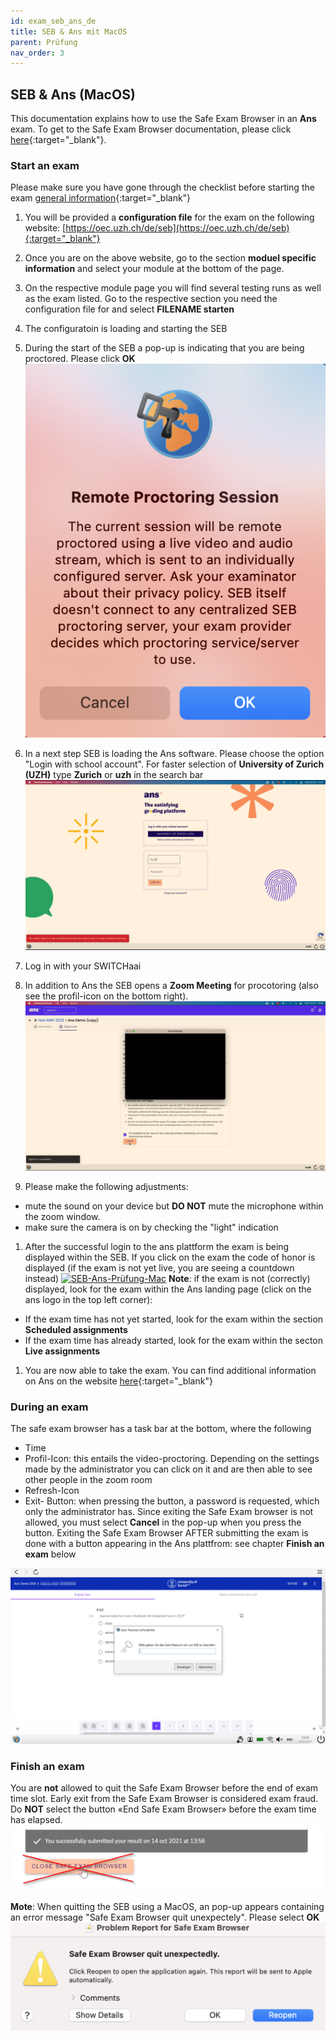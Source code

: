 ```yaml
---
id: exam_seb_ans_de
title: SEB & Ans mit MacOS
parent: Prüfung
nav_order: 3
---
```


## SEB & Ans (MacOS)

This documentation explains how to use the Safe Exam Browser in an **Ans** exam. To get to the Safe Exam Browser documentation, please click [here](https://uzh-oec.github.io/seb/exam_seb_ans_de.html){:target="_blank"}. 

### Start an exam
Please make sure you have gone through the checklist before starting the exam [general information](https://uzh-oec.github.io/seb-en/exam_general_de.html){:target="_blank"}

1. You will be provided a **configuration file** for the exam on the following website: [https://oec.uzh.ch/de/seb](https://oec.uzh.ch/de/seb){:target="_blank"}

1. Once you are on the above website, go to the section **moduel specific information** and select your module at the bottom of the page.

1. On the respective module page you will find several testing runs as well as the exam listed. Go to the respective section you need the configuration file for and select **FILENAME starten** 

1. The configuratoin is loading and starting the SEB

1. During the start of the SEB a pop-up is indicating that you are being proctored. Please click **OK**       
[![SEB-Ans-start-Mac](assets/SEB_Ans_remoteproctoring_mac.png)](assets/SEB_Ans_remoteproctoring_mac.png)

1. In a next step SEB is loading the Ans software. Please choose the option "Login with school account". For faster selection of **University of Zurich (UZH)** type **Zurich** or **uzh** in the search bar
[![SEB-Ans-login-Mac](assets/SEB_Ans_login_mac.png)](assets/SEB_Ans_login_mac.png)

1. Log in with your SWITCHaai

1. In addition to Ans the SEB opens a **Zoom Meeting** for procotoring (also see the profil-icon on the bottom right). 
[![SEB-Ans-Zoom-Mac](assets/SEB_Ans_Zoom_mac.png)](assets/SEB_Ans_Zoom_mac.png)

1. Please make the following adjustments:
* mute the sound on your device but **DO NOT** mute the microphone within the zoom window.
* make sure the camera is on by checking the "light" indication

1. After the successful login to the ans plattform the exam is being displayed within the SEB. If you click on the exam the code of honor is displayed (if the exam is not yet live, you are seeing a countdown instead) 
[![SEB-Ans-Prüfung-Mac](assets/SEB_Ans_Prüfung_mac.png)](assets/SEB_Ans_Prüfung_mac.png)
**Note**: if the exam is not (correctly) displayed, look for the exam within the Ans landing page (click on the ans logo in the top left corner): 
* If the exam time has not yet started, look for the exam within the section **Scheduled assignments**
* If the exam time has already started, look for the exam within the secton **Live assignments**


1. You are now able to take the exam. You can find additional information on Ans on the website [here](https://uzh-oec.github.io/ans/exam-navigation-en.html){:target="_blank"}

### During an exam

The safe exam browser has a task bar at the bottom, where the following 

* Time
* Profil-Icon: this entails the video-proctoring. Depending on the settings made by the administrator you can click on it and are then able to see other people in the zoom room
* Refresh-Icon
* Exit- Button: when pressing the button, a password is requested, which only the administrator has. Since exiting the Safe Exam browser is not allowed, you must select **Cancel** in the pop-up when you press the button. Exiting the Safe Exam Browser AFTER submitting the exam is done with a button appearing in the Ans plattfrom: see chapter **Finish an exam** below

[![SEB-Ans-QuitBrowser](assets/SEB_Ans_quitbrowser.png)](assets/SEB_Ans_quitbrowser.png)

### Finish an exam
 
You are **not** allowed to quit the Safe Exam Browser before the end of exam time slot. Early exit from the Safe Exam Browser is considered exam fraud. Do **NOT** select the button «End Safe Exam Browser» before the exam time has elapsed.
[![SEB-Ans-QuitBrowser](assets/SEB_Ans_donotquit.png)](assets/SEB_Ans_donotquit.png)

**Mote**: When quitting the SEB using a MacOS, an pop-up appears containing an error message "Safe Exam Browser quit unexpectely". Please select **OK**
[![SEB-Ans-Error-Mac](assets/SEB_Ans_postquit_mac.png)](assets/SEB_Ans_postquit_mac.png)

